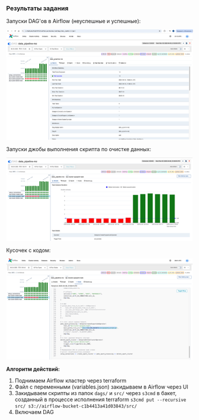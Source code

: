 ### Результаты задания

Запуски DAG'ов в Airflow (неуспешные и успешные):

![plot](terraform_output_hw4.png)

Запуски джобы выполнения скрипта по очистке данных:

![plot](terraform_output_hw4_steps.png)

Кусочек с кодом:

![plot](terraform_output_hw4_code.png)

**Алгоритм действий:**
1. Поднимаем Airflow кластер через terraform
2. Файл с переменными (variables.json) закидываем в Airflow через UI
3. Закидываем скрипты из папок `dags/` и `src/` через `s3cmd` в бакет, созданный в процессе исполнения terraform
`s3cmd put --recursive src/ s3://airflow-bucket-c1b4413a41d03843/src/`
4. Включаем DAG
